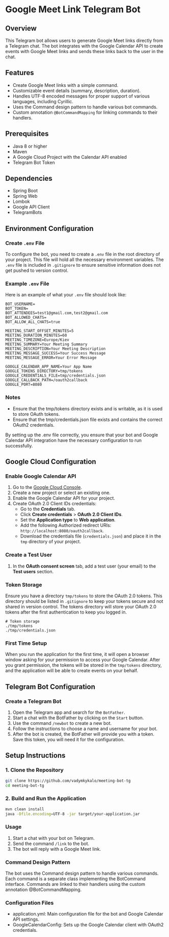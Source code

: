 # Google Meet Link Telegram Bot

## Overview
This Telegram bot allows users to generate Google Meet links directly from a Telegram chat.
The bot integrates with the Google Calendar API to create events with Google Meet links and sends
these links back to the user in the chat.

## Features
- Create Google Meet links with a simple command.
- Customizable event details (summary, description, duration).
- Handles UTF-8 encoded messages for proper support of various languages, including Cyrillic.
- Uses the Command design pattern to handle various bot commands.
- Custom annotation `@BotCommandMapping` for linking commands to their handlers.

## Prerequisites
- Java 8 or higher
- Maven
- A Google Cloud Project with the Calendar API enabled
- Telegram Bot Token

## Dependencies
- Spring Boot
- Spring Web
- Lombok
- Google API Client
- TelegramBots

## Environment Configuration

### Create `.env` File

To configure the bot, you need to create a `.env` file in the root directory of your project.
This file will hold all the necessary environment variables. The `.env` file is included in `.gitignore` to ensure
sensitive information does not get pushed to version control.

### Example `.env` File

Here is an example of what your `.env` file should look like:

```env
BOT_USERNAME=
BOT_TOKEN=
BOT_ATTENDEES=test1@gmail.com,test2@gmail.com
BOT_ALLOWED_CHATS=
BOT_ALLOW_ALL_CHATS=true

MEETING_START_OFFSET_MINUTES=5
MEETING_DURATION_MINUTES=60
MEETING_TIMEZONE=Europe/Kiev
MEETING_SUMMARY=Your Meeting Summary
MEETING_DESCRIPTION=Your Meeting Description
MEETING_MESSAGE_SUCCESS=Your Success Message
MEETING_MESSAGE_ERROR=Your Error Message

GOOGLE_CALENDAR_APP_NAME=Your App Name
GOOGLE_TOKENS_DIRECTORY=tmp/tokens
GOOGLE_CREDENTIALS_FILE=tmp/credentials.json
GOOGLE_CALLBACK_PATH=/oauth2callback
GOOGLE_PORT=8080
```

### Notes
- Ensure that the tmp/tokens directory exists and is writable, as it is used to store OAuth tokens.
- Ensure that the tmp/credentials.json file exists and contains the correct OAuth2 credentials.

By setting up the .env file correctly, you ensure that your bot and
Google Calendar API integration have the necessary configuration to run successfully.

## Google Cloud Configuration

### Enable Google Calendar API
1. Go to the [Google Cloud Console](https://console.cloud.google.com/).
2. Create a new project or select an existing one.
3. Enable the Google Calendar API for your project.
4. Create OAuth 2.0 Client IDs credentials:
    - Go to the **Credentials** tab.
    - Click **Create credentials** > **OAuth 2.0 Client IDs**.
    - Set the **Application type** to **Web application**.
    - Add the following Authorized redirect URIs: `http://localhost:8080/oauth2callback`.
    - Download the credentials file (`credentials.json`) and place it in the `tmp` directory of your project.

### Create a Test User
1. In the **OAuth consent screen** tab, add a test user (your email) to the **Test users** section.

### Token Storage
Ensure you have a directory `tmp/tokens` to store the OAuth 2.0 tokens. This directory should be listed in `.gitignore` to keep your tokens secure and not shared in version control. The tokens directory will store your OAuth 2.0 tokens after the first authentication to keep you logged in.

```gitignore
# Token storage
./tmp/tokens
./tmp/credentials.json
```

### First Time Setup
When you run the application for the first time, it will open a browser window asking for your permission 
to access your Google Calendar. After you grant permission, the tokens will be stored
in the `tmp/tokens` directory, and the application will be able to create events on your behalf.

## Telegram Bot Configuration

### Create a Telegram Bot
1. Open the Telegram app and search for the `BotFather`.
2. Start a chat with the BotFather by clicking on the `Start` button.
3. Use the command `/newbot` to create a new bot.
4. Follow the instructions to choose a name and username for your bot.
5. After the bot is created, the BotFather will provide you with a token. Save this token, you will need it for the configuration.

## Setup Instructions

### 1. Clone the Repository

```bash
git clone https://github.com/vadymkykalo/meeting-bot-tg
cd meeting-bot-tg
```

### 2. Build and Run the Application

```bash
mvn clean install
java -Dfile.encoding=UTF-8 -jar target/your-application.jar
```

### Usage
1. Start a chat with your bot on Telegram.
2. Send the command `/link` to the bot.
3. The bot will reply with a Google Meet link.

### Command Design Pattern
The bot uses the Command design pattern to handle various commands. 
Each command is a separate class implementing the BotCommand interface. 
Commands are linked to their handlers using the custom annotation @BotCommandMapping.

### Configuration Files
- application.yml: Main configuration file for the bot and Google Calendar API settings.
- GoogleCalendarConfig: Sets up the Google Calendar client with OAuth2 credentials.